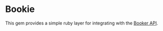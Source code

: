 Bookie
======

This gem provides a simple ruby layer for integrating with the [Booker API].

[Booker API]: http://apidoc.booker.com/Content/index.html
